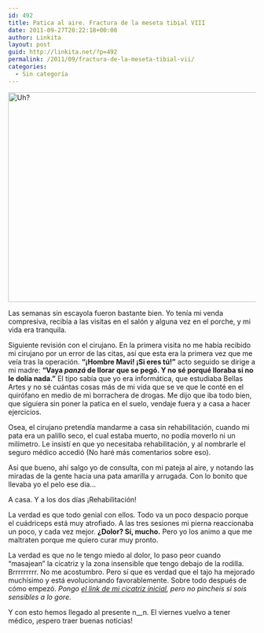 ```yaml
---
id: 492
title: Patica al aire. Fractura de la meseta tibial VIII
date: 2011-09-27T20:22:18+00:00
author: Linkita
layout: post
guid: http://linkita.net/?p=492
permalink: /2011/09/fractura-de-la-meseta-tibial-vii/
categories:
  - Sin categoría
---
```

[<img src="http://farm7.static.flickr.com/6167/6181754882_e9fb37332d_z.jpg" alt="Uh?" width="640" height="426" />](http://www.flickr.com/photos/linkita/6181754882/ "Uh? by Linkita, on Flickr")

Las semanas sin escayola fueron bastante bien. Yo tenía mi venda compresiva, recibía a las visitas en el salón y alguna vez en el porche, y mi vida era tranquila.

Siguiente revisión con el cirujano. En la primera visita no me había recibido mi cirujano por un error de las citas, así que esta era la primera vez que me veía tras la operación. **&#8220;¡Hombre Mavi! ¡Si eres tú!&#8221;** acto seguido se dirige a mi madre: **&#8220;Vaya _panzá_ de llorar que se pegó. Y no sé porqué lloraba si no le dolía nada.&#8221;** El tipo sabía que yo era informática, que estudiaba Bellas Artes y no sé cuántas cosas más de mi vida que se ve que le conté en el quirófano en medio de mi borrachera de drogas. Me dijo que iba todo bien, que siguiera sin poner la patica en el suelo, vendaje fuera y a casa a hacer ejercicios.

Osea, el cirujano pretendía mandarme a casa sin rehabilitación, cuando mi pata era un palillo seco, el cual estaba muerto, no podía moverlo ni un milímetro. Le insistí en que yo necesitaba rehabilitación, y al nombrarle el seguro médico accedió (No haré más comentarios sobre eso).

Así que bueno, ahí salgo yo de consulta, con mi pateja al aire, y notando las miradas de la gente hacia una pata amarilla y arrugada. Con lo bonito que llevaba yo el pelo ese dia&#8230;

A casa. Y a los dos días ¡Rehabilitación!

La verdad es que todo genial con ellos. Todo va un poco despacio porque el cuádriceps está muy atrofiado. A las tres sesiones mi pierna reaccionaba un poco, y cada vez mejor. **¿Dolor? Sí, mucho.** Pero yo los animo a que me maltraten porque me quiero curar muy pronto.

La verdad es que no le tengo miedo al dolor, lo paso peor cuando &#8220;masajean&#8221; la cicatriz y la zona insensible que tengo debajo de la rodilla. Brrrrrrrrr. No me acostumbro. Pero sí que es verdad que el tajo ha mejorado muchísimo y está evolucionando favorablemente. Sobre todo después de cómo empezó. _Pongo [el link de mi cicatriz inicial](http://farm7.static.flickr.com/6074/6099398514_9614d40aa6_z.jpg), pero no pincheis si sois sensibles a lo gore._

Y con esto hemos llegado al presente n__n. El viernes vuelvo a tener médico, ¡espero traer buenas noticias!

&nbsp;